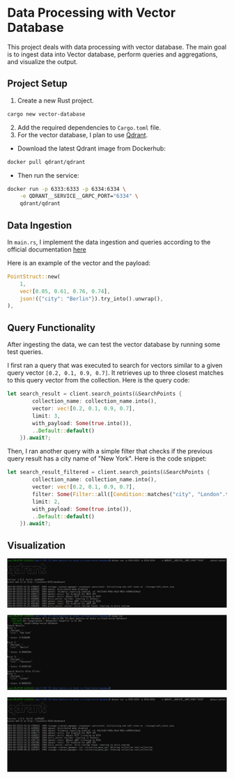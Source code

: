 # Data Processing with Vector Database

This project deals with data processing with vector database. The main goal is to ingest data into Vector database, perform queries and aggregations, and visualize the output.

## Project Setup
1. Create a new Rust project.
```bash
cargo new vector-database
```
2. Add the required dependencies to `Cargo.toml` file.
3. For the vector database, I plan to use [Qdrant](https://qdrant.tech/documentation/quick-start/).
- Download the latest Qdrant image from Dockerhub:
```bash
docker pull qdrant/qdrant
```
- Then run the service:
```bash
docker run -p 6333:6333 -p 6334:6334 \
    -e QDRANT__SERVICE__GRPC_PORT="6334" \
    qdrant/qdrant
```

## Data Ingestion
In `main.rs`, I implement the data ingestion and queries according to the official documentation [here](https://qdrant.tech/documentation/quick-start/)

Here is an example of the vector and the payload:
```rust
PointStruct::new(
    1,
    vec![0.05, 0.61, 0.76, 0.74],
    json!({"city": "Berlin"}).try_into().unwrap(),
),
```

## Query Functionality
After ingesting the data, we can test the vector database by running some test queries.

I first ran a query that was executed to search for vectors similar to a given query vector `[0.2, 0.1, 0.9, 0.7]`. It retrieves up to three closest matches to this query vector from the collection. Here is the query code:

```rust
let search_result = client.search_points(&SearchPoints {
        collection_name: collection_name.into(),
        vector: vec![0.2, 0.1, 0.9, 0.7],
        limit: 3,
        with_payload: Some(true.into()),
        ..Default::default()
    }).await?;
```

Then, I ran another query with a simple filter that checks if the previous query result has a city name of "New York". Here is the code snippet:

```rust
let search_result_filtered = client.search_points(&SearchPoints {
        collection_name: collection_name.into(),
        vector: vec![0.2, 0.1, 0.9, 0.7],
        filter: Some(Filter::all([Condition::matches("city", "London".to_string())])),
        limit: 2,
        with_payload: Some(true.into()),
        ..Default::default()
    }).await?;
```

## Visualization
![db0](screenshots/db0.png)

![query](screenshots/query.png)

![db1](screenshots/db1.png)